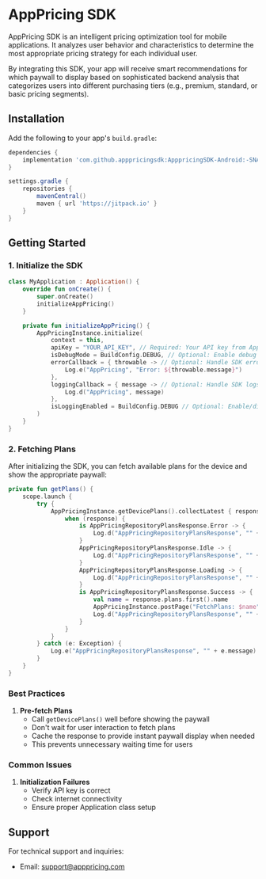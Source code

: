 # AppPricing SDK

AppPricing SDK is an intelligent pricing optimization tool for mobile applications. It analyzes user behavior and characteristics to determine the most appropriate pricing strategy for each individual user. 

By integrating this SDK, your app will receive smart recommendations for which paywall to display based on sophisticated backend analysis that categorizes users into different purchasing tiers (e.g., premium, standard, or basic pricing segments).

## Installation

Add the following to your app's `build.gradle`:

```gradle
dependencies {
    implementation 'com.github.apppricingsdk:ApppricingSDK-Android:-SNAPSHOT'
}

settings.gradle {
    repositories {
        mavenCentral()
        maven { url 'https://jitpack.io' }
    }
}
```

## Getting Started

### 1. Initialize the SDK


```kotlin
class MyApplication : Application() {
    override fun onCreate() {
        super.onCreate()
        initializeAppPricing()
    }

    private fun initializeAppPricing() {
        AppPricingInstance.initialize(
            context = this,
            apiKey = "YOUR_API_KEY", // Required: Your API key from AppPricing Dashboard
            isDebugMode = BuildConfig.DEBUG, // Optional: Enable debug mode for development
            errorCallback = { throwable -> // Optional: Handle SDK errors
                Log.e("AppPricing", "Error: ${throwable.message}")
            },
            loggingCallback = { message -> // Optional: Handle SDK logs
                Log.d("AppPricing", message)
            },
            isLoggingEnabled = BuildConfig.DEBUG // Optional: Enable/disable logging
        )
    }
}
```

### 2. Fetching Plans

After initializing the SDK, you can fetch available plans for the device and show the appropriate paywall:

```kotlin
private fun getPlans() {
    scope.launch {
        try {
            AppPricingInstance.getDevicePlans().collectLatest { response ->
                when (response) {
                    is AppPricingRepositoryPlansResponse.Error -> {
                        Log.d("AppPricingRepositoryPlansResponse", "" + response)
                    }
                    AppPricingRepositoryPlansResponse.Idle -> {
                        Log.d("AppPricingRepositoryPlansResponse", "" + response)
                    }
                    AppPricingRepositoryPlansResponse.Loading -> {
                        Log.d("AppPricingRepositoryPlansResponse", "" + response)
                    }
                    is AppPricingRepositoryPlansResponse.Success -> {
                        val name = response.plans.first().name
                        AppPricingInstance.postPage("FetchPlans: $name")
                        Log.d("AppPricingRepositoryPlansResponse", "" + response.plans.first().name)
                    }
                }
            }
        } catch (e: Exception) {
            Log.e("AppPricingRepositoryPlansResponse", "" + e.message)
        }
    }
}
```

### Best Practices

1. **Pre-fetch Plans**
   - Call `getDevicePlans()` well before showing the paywall
   - Don't wait for user interaction to fetch plans
   - Cache the response to provide instant paywall display when needed
   - This prevents unnecessary waiting time for users

### Common Issues

1. **Initialization Failures**
   - Verify API key is correct
   - Check internet connectivity
   - Ensure proper Application class setup

## Support

For technical support and inquiries:
- Email: support@apppricing.com

